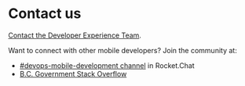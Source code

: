 # Contact us

[Contact the Developer Experience Team](mailto:Developer.Experience@gov.bc.ca).


Want to connect with other mobile developers? Join the community at:

* [#devops-mobile-development channel](https://chat.developer.gov.bc.ca/channel/devops-mobile-development) in Rocket.Chat
* [B.C. Government Stack Overflow](https://stackoverflow.developer.gov.bc.ca)